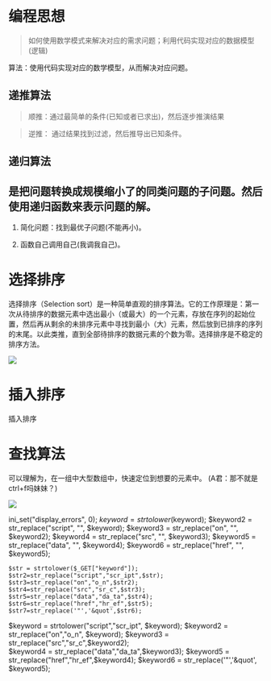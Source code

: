# 编程思想

> 如何使用数学模式来解决对应的需求问题；利用代码实现对应的数据模型(逻辑)

算法：使用代码实现对应的数学模型，从而解决对应问题。


## **递推算法**

> 顺推：通过最简单的条件(已知或者已求出)，然后逐步推演结果


> 逆推： 通过结果找到过滤，然后推导出已知条件。



## **递归算法**

## 是把问题转换成规模缩小了的同类问题的子问题。然后使用递归函数来表示问题的解。

1. 简化问题：找到最优子问题(不能再小)。

2. 函数自己调用自己(我调我自己)。



# **选择排序**

选择排序（Selection sort）是一种简单直观的排序算法。它的工作原理是：第一次从待排序的数据元素中选出最小（或最大）的一个元素，存放在序列的起始位置，然后再从剩余的未排序元素中寻找到最小（大）元素，然后放到已排序的序列的末尾。以此类推，直到全部待排序的数据元素的个数为零。选择排序是不稳定的排序方法。

![](img/笔记/1.gif)



# **插入排序**

插入排序



# **查找算法**

可以理解为，在一组中大型数组中，快速定位到想要的元素中。
(A君：那不就是ctrl+f吗妹妹？)

![](img/笔记/28.png)

 ini_set("display_errors", 0);
    $keyword =   strtolower($keyword);
    $keyword2 = str_replace("script", "", $keyword);
    $keyword3 = str_replace("on", "",     $keyword2);
    $keyword4 = str_replace("src", "",    $keyword3);
    $keyword5 = str_replace("data", "",   $keyword4);
    $keyword6 = str_replace("href", "",   $keyword5);


    $str = strtolower($_GET["keyword"]);
    $str2=str_replace("script","scr_ipt",$str);
    $str3=str_replace("on","o_n",$str2);
    $str4=str_replace("src","sr_c",$str3);
    $str5=str_replace("data","da_ta",$str4);
    $str6=str_replace("href","hr_ef",$str5);
    $str7=str_replace('"','&quot',$str6);


$keyword =   strtolower("script","scr_ipt", $keyword);
$keyword2 = str_replace("on","o_n", $keyword);
$keyword3 = str_replace("src","sr_c",$keyword2);    
$keyword4 = str_replace("data","da_ta",$keyword3);
$keyword5 = str_replace("href","hr_ef",$keyword4);
$keyword6 = str_replace('"','&quot',   $keyword5);